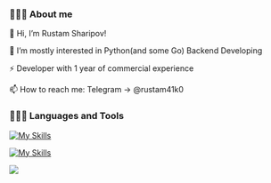 ### 👨🏻‍🎓 About me <br />
👋 Hi, I’m Rustam Sharipov!

👀 I’m mostly interested in Python(and some Go) Backend Developing

⚡ Developer with 1 year of commercial experience

📫 How to reach me: Telegram -> @rustam41k0

### 👨🏻‍💻 Languages and Tools <br />

[![My Skills](https://skillicons.dev/icons?i=python,go,fastapi,django,postgresql,mysql)](https://skillicons.dev)

[![My Skills](https://skillicons.dev/icons?i=mongodb,docker,linux,aws,github,bitbucket)](https://skillicons.dev)  

<img src="https://media.giphy.com/media/zCM217yklW7vpSlRIf/giphy.gif" />
